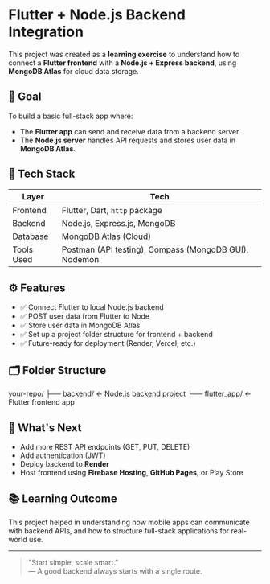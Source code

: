 # Flutter + Node.js Backend Integration

This project was created as a **learning exercise** to understand how to connect a **Flutter frontend** with a **Node.js + Express backend**, using **MongoDB Atlas** for cloud data storage.

## 🎯 Goal

To build a basic full-stack app where:
- The **Flutter app** can send and receive data from a backend server.
- The **Node.js server** handles API requests and stores user data in **MongoDB Atlas**.

## 🧱 Tech Stack

| Layer        | Tech                            |
|--------------|----------------------------------|
| Frontend     | Flutter, Dart, `http` package    |
| Backend      | Node.js, Express.js, MongoDB     |
| Database     | MongoDB Atlas (Cloud)            |
| Tools Used   | Postman (API testing), Compass (MongoDB GUI), Nodemon |

## ⚙️ Features

- ✅ Connect Flutter to local Node.js backend
- ✅ POST user data from Flutter to Node
- ✅ Store user data in MongoDB Atlas
- ✅ Set up a project folder structure for frontend + backend
- ✅ Future-ready for deployment (Render, Vercel, etc.)

## 🗂️ Folder Structure

your-repo/
├── backend/ ← Node.js backend project
└── flutter_app/ ← Flutter frontend app


## 🚀 What's Next

- Add more REST API endpoints (GET, PUT, DELETE)
- Add authentication (JWT)
- Deploy backend to **Render**
- Host frontend using **Firebase Hosting**, **GitHub Pages**, or Play Store

## 📚 Learning Outcome

This project helped in understanding how mobile apps can communicate with backend APIs, and how to structure full-stack applications for real-world use.

---

> "Start simple, scale smart."  
> — A good backend always starts with a single route.

